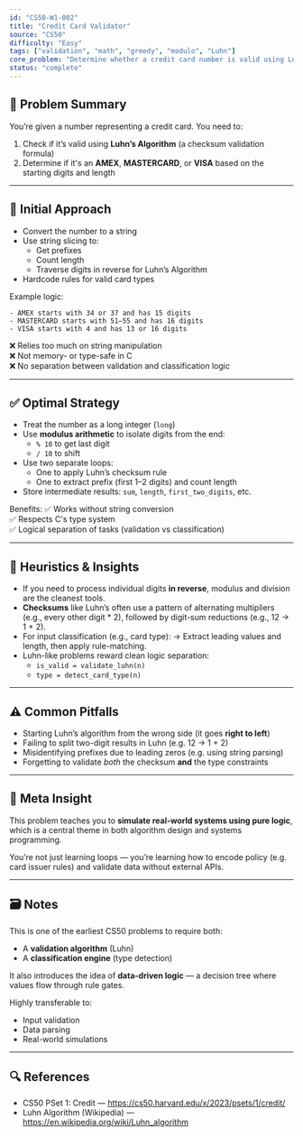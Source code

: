```yaml
---
id: "CS50-W1-002"
title: "Credit Card Validator"
source: "CS50"
difficulty: "Easy"
tags: ["validation", "math", "greedy", "modulo", "Luhn"]
core_problem: "Determine whether a credit card number is valid using Luhn's Algorithm and identify the card type"
status: "complete"
---
```


## 🧩 Problem Summary 

You’re given a number representing a credit card. You need to:
1. Check if it’s valid using **Luhn’s Algorithm** (a checksum validation formula)
2. Determine if it's an **AMEX**, **MASTERCARD**, or **VISA** based on the starting digits and length

---

## 🚧 Initial Approach

- Convert the number to a string
- Use string slicing to:
  - Get prefixes
  - Count length
  - Traverse digits in reverse for Luhn’s Algorithm
- Hardcode rules for valid card types

Example logic:
```
- AMEX starts with 34 or 37 and has 15 digits
- MASTERCARD starts with 51–55 and has 16 digits
- VISA starts with 4 and has 13 or 16 digits
```

❌ Relies too much on string manipulation  
❌ Not memory- or type-safe in C  
❌ No separation between validation and classification logic

---

## ✅ Optimal Strategy

- Treat the number as a long integer (`long`)
- Use **modulus arithmetic** to isolate digits from the end:
  - `% 10` to get last digit
  - `/ 10` to shift
- Use two separate loops:
  - One to apply Luhn’s checksum rule
  - One to extract prefix (first 1–2 digits) and count length
- Store intermediate results: `sum`, `length`, `first_two_digits`, etc.

Benefits:
✅ Works without string conversion  
✅ Respects C's type system  
✅ Logical separation of tasks (validation vs classification)

---

## 🧠 Heuristics & Insights

- If you need to process individual digits **in reverse**, modulus and division are the cleanest tools.
- **Checksums** like Luhn’s often use a pattern of alternating multipliers (e.g., every other digit * 2), followed by digit-sum reductions (e.g., 12 → 1 + 2).
- For input classification (e.g., card type):
  → Extract leading values and length, then apply rule-matching.
- Luhn-like problems reward clean logic separation:
  - `is_valid = validate_luhn(n)`
  - `type = detect_card_type(n)`

---

## ⚠️ Common Pitfalls

- Starting Luhn’s algorithm from the wrong side (it goes **right to left**)
- Failing to split two-digit results in Luhn (e.g. 12 → 1 + 2)
- Misidentifying prefixes due to leading zeros (e.g. using string parsing)
- Forgetting to validate *both* the checksum **and** the type constraints

---

## 🧭 Meta Insight

This problem teaches you to **simulate real-world systems using pure logic**, which is a central theme in both algorithm design and systems programming.

You’re not just learning loops — you’re learning how to encode policy (e.g. card issuer rules) and validate data without external APIs.

---

## 🗃️ Notes

This is one of the earliest CS50 problems to require both:
- A **validation algorithm** (Luhn)
- A **classification engine** (type detection)

It also introduces the idea of **data-driven logic** — a decision tree where values flow through rule gates.

Highly transferable to:
- Input validation
- Data parsing
- Real-world simulations

---

## 🔍 References

- CS50 PSet 1: Credit — https://cs50.harvard.edu/x/2023/psets/1/credit/
- Luhn Algorithm (Wikipedia) — https://en.wikipedia.org/wiki/Luhn_algorithm